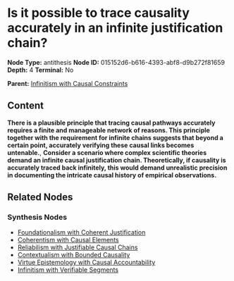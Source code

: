 # Is it possible to trace causality accurately in an infinite justification chain?

**Node Type:** antithesis
**Node ID:** 015152d6-b616-4393-abf8-d9b272f81659
**Depth:** 4
**Terminal:** No

**Parent:** [Infinitism with Causal Constraints](infinitism-with-causal-constraints-synthesis-ea334d3d-a5f3-497d-8cc3-5fd2e7b434b0.md)

## Content

**There is a plausible principle that tracing causal pathways accurately requires a finite and manageable network of reasons. This principle together with the requirement for infinite chains suggests that beyond a certain point, accurately verifying these causal links becomes untenable.**, **Consider a scenario where complex scientific theories demand an infinite causal justification chain. Theoretically, if causality is accurately traced back infinitely, this would demand unrealistic precision in documenting the intricate causal history of empirical observations.**

## Related Nodes

### Synthesis Nodes

- [Foundationalism with Coherent Justification](foundationalism-with-coherent-justification-synthesis-fba11c5e-00be-44e2-b802-9295a99cd0ed.md)
- [Coherentism with Causal Elements](coherentism-with-causal-elements-synthesis-39247ef4-99e7-43bc-b9ca-d8060b891d61.md)
- [Reliabilism with Justifiable Causal Chains](reliabilism-with-justifiable-causal-chains-synthesis-5d7f5056-f126-4c21-b08a-29c09410cb46.md)
- [Contextualism with Bounded Causality](contextualism-with-bounded-causality-synthesis-dab4575e-b95d-4e44-8fbb-7a361dcab4c9.md)
- [Virtue Epistemology with Causal Accountability](virtue-epistemology-with-causal-accountability-synthesis-0e9c057a-0ff0-4ada-99ae-8c5a57c4f37b.md)
- [Infinitism with Verifiable Segments](infinitism-with-verifiable-segments-synthesis-b1e85511-1324-4b47-b58f-cb3df34cc54e.md)
